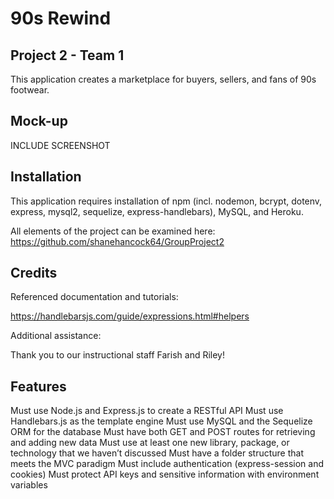 # 90s Rewind

## Project 2 - Team 1

This application creates a marketplace for buyers, sellers, and fans of 90s footwear.


## Mock-up

INCLUDE SCREENSHOT

## Installation

This application requires installation of npm (incl. nodemon, bcrypt, dotenv, express, mysql2, sequelize, express-handlebars), MySQL, and Heroku. 

All elements of the project can be examined here: https://github.com/shanehancock64/GroupProject2 

## Credits

Referenced documentation and tutorials:

https://handlebarsjs.com/guide/expressions.html#helpers

Additional assistance:

Thank you to our instructional staff Farish and Riley!

## Features

Must use Node.js and Express.js to create a RESTful API
Must use Handlebars.js as the template engine
Must use MySQL and the Sequelize ORM for the database
Must have both GET and POST routes for retrieving and adding new data
Must use at least one new library, package, or technology that we haven’t discussed
Must have a folder structure that meets the MVC paradigm
Must include authentication (express-session and cookies)
Must protect API keys and sensitive information with environment variables